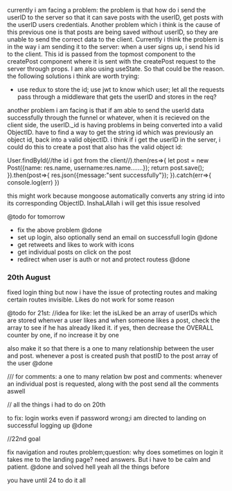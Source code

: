 currently i am facing a problem: the problem is that how do i send the userID to the server so that it can save posts with the userID, get posts with the userID users credentials. Another problem which i think is the cause of this previous one is that posts are being saved without userID, so they are unable to send the correct data to the client. Currently i think the problem is in the way i am sending it to the server: when a user signs up, i send his id to the client. This id is passed from the topmost component to the createPost component where it is sent with the createPost request to the server through props. I am also using useState. So that could be the reason. the following solutions i think are worth trying: 

* use redux to store the id; use jwt to know which user; let all the requests pass through a middleware that gets the userID and stores in the req?



another problem i am facing is that if am able to send the userId data successfully through the funnel or whatever, when it is recieved on the client side, the userID._id is having problems in being converted into a valid ObjectID. have to find a way to get the string id which was previously an object id, back into a valid objectID. i think if i get the userID in the server, i could do this to create a post that also has the valid object id:

User.findById(//the id i got from the client//).then(res=>{
    let post = new Post({name: res.name, username:res.name.......});
    return post.save();
}).then(post=>{
    res.json({message:"sent successfully"});
}).catch(err=>{
    console.log(err)
})

this might work because mongoose automatically converts any string id into its corresponding ObjectID. InshaLAllah i will get this issue resolved



@todo for tomorrow

- fix the above problem @done
- set up login, also optionally send an email on successfull login @done
- get retweets and likes to work with icons
- get individual posts on click on the post
- redirect when user is auth or not and protect routess @done


### 20th August
fixed login thing but now i have the issue of protecting routes and making certain routes invisible. Likes do not work for some reason 

@todo for 21st:
//idea for like: let the isLiked be an array of userIDs which are stored whenver a user likes and when someone likes a post, check the array to see if he has already liked it. if yes, then decrease the OVERALL counter by one, if no increase it by one

also make it so that there is a one to many relationship between the user and post. whenever a post is created push that postID to the post array of the user @done


/// for comments: a one to many relation bw post and comments: whenever an individual post is requested, along with the post send all the comments aswell

// all the things i had to do on 20th



to fix: login works even if password wrong;i am directed to landing on successful logging up @done




//22nd goal

fix navigation and routes problem;question: why does sometimes on login it takes me to the landing page? need answers. But i have to be calm and patient. @done and solved hell yeah
all the things before

you have until 24 to do it all